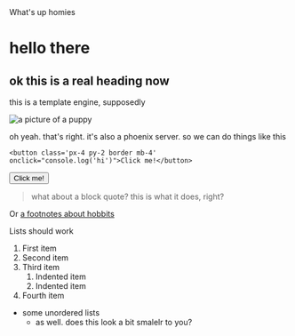 <div class="title">What's up homies</div>

# hello there

## ok this is a real heading now

this is a template engine, supposedly

![](http://cdn.akc.org/content/article-body-image/samoyed_puppy_dog_pictures.jpg "a picture of a puppy")

oh yeah. that's right. it's also a phoenix server. so we can do things like this

```
<button class='px-4 py-2 border mb-4' onclick="console.log('hi')">Click me!</button>
```

<button class='px-4 py-2 border mb-4' onclick="alert('hi', 'the warden')">Click me!</button>

> what about a block quote?
> this is what it does, right?

Or [a footnotes about hobbits][1]

Lists should work
1. First item
2. Second item
3. Third item
    1. Indented item
    2. Indented item
4. Fourth item

- some unordered lists
    - as well. does this look a bit smalelr to you?
    
[1]: https://en.wikipedia.org/wiki/Hobbit#Fantasy "Hobbit in Fantasy"
